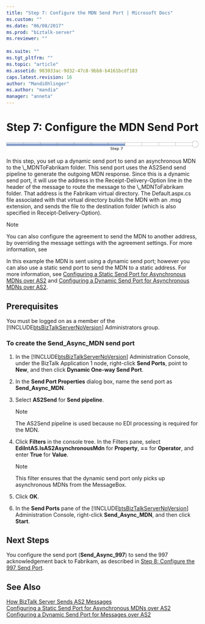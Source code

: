 ```yaml
---
title: "Step 7: Configure the MDN Send Port | Microsoft Docs"
ms.custom: ""
ms.date: "06/08/2017"
ms.prod: "biztalk-server"
ms.reviewer: ""

ms.suite: ""
ms.tgt_pltfrm: ""
ms.topic: "article"
ms.assetid: 983033ac-9d32-47c8-9bb8-b4161bcdf183
caps.latest.revision: 16
author: "MandiOhlinger"
ms.author: "mandia"
manager: "anneta"
---
```

# Step 7: Configure the MDN Send Port
![Step 7 of 11](../core/media/tut-step7-of-11.gif "Tut_Step7_of_11")  
  
 In this step, you set up a dynamic send port to send an asynchronous MDN to the \\_MDNToFabrikam folder. This send port uses the AS2Send send pipeline to generate the outgoing MDN response. Since this is a dynamic send port, it will use the address in the Receipt-Delivery-Option line in the header of the message to route the message to the \\_MDNToFabrikam folder. That address is the Fabrikam virtual directory. The Default.aspx.cs file associated with that virtual directory builds the MDN with an .msg extension, and sends the file to the destination folder (which is also specified in Receipt-Delivery-Option).  
  
> [!NOTE]
>  You can also configure the agreement to send the MDN to another address, by overriding the message settings with the agreement settings. For more information, see  
  
 In this example the MDN is sent using a dynamic send port; however you can also use a static send port to send the MDN to a static address. For more information, see [Configuring a Static Send Port for Asynchronous MDNs over AS2](../core/configuring-a-static-send-port-for-asynchronous-mdns-over-as2.md) and [Configuring a Dynamic Send Port for Asynchronous MDNs over AS2](../core/configuring-a-dynamic-send-port-for-asynchronous-mdns-over-as2.md).  
  
## Prerequisites  
 You must be logged on as a member of the [!INCLUDE[btsBizTalkServerNoVersion](../includes/btsbiztalkservernoversion-md.md)] Administrators group.  
  
### To create the Send_Async_MDN send port  
  
1.  In the [!INCLUDE[btsBizTalkServerNoVersion](../includes/btsbiztalkservernoversion-md.md)] Administration Console, under the BizTalk Application 1 node, right-click **Send Ports**, point to **New**, and then click **Dynamic One-way Send Port**.  
  
2.  In the **Send Port Properties** dialog box, name the send port as **Send_Async_MDN**.  
  
3.  Select **AS2Send** for **Send pipeline**.  
  
    > [!NOTE]
    >  The AS2Send pipeline is used because no EDI processing is required for the MDN.  
  
4.  Click **Filters** in the console tree. In the Filters pane, select **EdiIntAS.IsAS2AsynchronousMdn** for **Property**, **==** for **Operator**, and enter **True** for **Value**.  
  
    > [!NOTE]
    >  This filter ensures that the dynamic send port only picks up asynchronous MDNs from the MessageBox.  
  
5.  Click **OK**.  
  
6.  In the **Send Ports** pane of the [!INCLUDE[btsBizTalkServerNoVersion](../includes/btsbiztalkservernoversion-md.md)] Administration Console, right-click **Send_Async_MDN**, and then click **Start**.  
  
## Next Steps  
 You configure the send port (**Send_Async_997**) to send the 997 acknowledgement back to Fabrikam, as described in [Step 8: Configure the 997 Send Port](../core/step-8-configure-the-997-send-port.md).  
  
## See Also  
 [How BizTalk Server Sends AS2 Messages](../core/how-biztalk-server-sends-as2-messages.md)   
 [Configuring a Static Send Port for Asynchronous MDNs over AS2](../core/configuring-a-static-send-port-for-asynchronous-mdns-over-as2.md)   
 [Configuring a Dynamic Send Port for Messages over AS2](../core/configuring-a-dynamic-send-port-for-messages-over-as2.md)